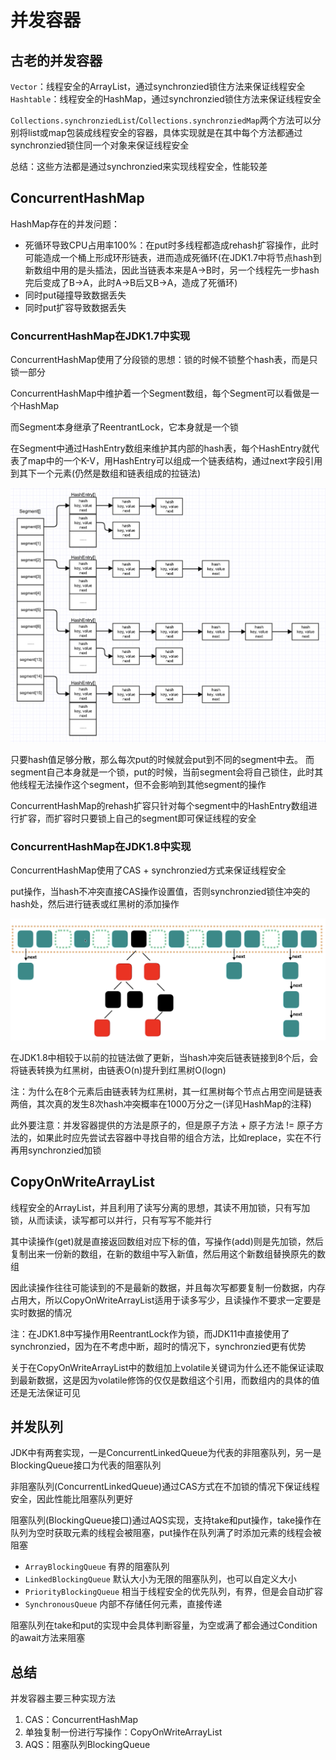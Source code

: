 # 并发容器

## 古老的并发容器

`Vector`：线程安全的ArrayList，通过synchronzied锁住方法来保证线程安全
`Hashtable`：线程安全的HashMap，通过synchronzied锁住方法来保证线程安全

`Collections.synchronziedList`/`Collections.synchronziedMap`两个方法可以分别将list或map包装成线程安全的容器，具体实现就是在其中每个方法都通过synchronzied锁住同一个对象来保证线程安全

总结：这些方法都是通过synchronzied来实现线程安全，性能较差

## ConcurrentHashMap

HashMap存在的并发问题：
- 死循环导致CPU占用率100%：在put时多线程都造成rehash扩容操作，此时可能造成一个桶上形成环形链表，进而造成死循环(在JDK1.7中将节点hash到新数组中用的是头插法，因此当链表本来是A->B时，另一个线程先一步hash完后变成了B->A，此时A->B后又B->A，造成了死循环)
- 同时put碰撞导致数据丢失
- 同时put扩容导致数据丢失

### ConcurrentHashMap在JDK1.7中实现

ConcurrentHashMap使用了分段锁的思想：锁的时候不锁整个hash表，而是只锁一部分

ConcurrentHashMap中维护着一个Segment数组，每个Segment可以看做是一个HashMap

而Segment本身继承了ReentrantLock，它本身就是一个锁

在Segment中通过HashEntry数组来维护其内部的hash表，每个HashEntry就代表了map中的一个K-V，用HashEntry可以组成一个链表结构，通过next字段引用到其下一个元素(仍然是数组和链表组成的拉链法)

![ConcurrentHashMap在jdk1.7中实现](../pics/ConcurrentHashMap_in_jdk7.png)

只要hash值足够分散，那么每次put的时候就会put到不同的segment中去。 而segment自己本身就是一个锁，put的时候，当前segment会将自己锁住，此时其他线程无法操作这个segment，但不会影响到其他segment的操作

ConcurrentHashMap的rehash扩容只针对每个segment中的HashEntry数组进行扩容，而扩容时只要锁上自己的segment即可保证线程的安全

### ConcurrentHashMap在JDK1.8中实现

ConcurrentHashMap使用了CAS + synchronzied方式来保证线程安全

put操作，当hash不冲突直接CAS操作设置值，否则synchronzied锁住冲突的hash处，然后进行链表或红黑树的添加操作

![ConcurrentHashMap在jdk1.8中实现](../pics/ConcurrentHashMap_in_jdk8.png)

在JDK1.8中相较于以前的拉链法做了更新，当hash冲突后链表链接到8个后，会将链表转换为红黑树，由链表O(n)提升到红黑树O(logn)

注：为什么在8个元素后由链表转为红黑树，其一红黑树每个节点占用空间是链表两倍，其次真的发生8次hash冲突概率在1000万分之一(详见HashMap的注释)

此外要注意：并发容器提供的方法是原子的，但是原子方法 + 原子方法 != 原子方法的，如果此时应先尝试去容器中寻找自带的组合方法，比如replace，实在不行再用synchronzied加锁

## CopyOnWriteArrayList

线程安全的ArrayList，并且利用了读写分离的思想，其读不用加锁，只有写加锁，从而读读，读写都可以并行，只有写写不能并行

其中读操作(get)就是直接返回数组对应下标的值，写操作(add)则是先加锁，然后复制出来一份新的数组，在新的数组中写入新值，然后用这个新数组替换原先的数组

因此读操作往往可能读到的不是最新的数据，并且每次写都要复制一份数据，内存占用大，所以CopyOnWriteArrayList适用于读多写少，且读操作不要求一定要是实时数据的情况

注：在JDK1.8中写操作用ReentrantLock作为锁，而JDK11中直接使用了synchronzied，因为在不考虑中断，超时的情况下，synchronzied更有优势

关于在CopyOnWriteArrayList中的数组加上volatile关键词为什么还不能保证读取到最新数据，这是因为volatile修饰的仅仅是数组这个引用，而数组内的具体的值还是无法保证可见

## 并发队列

JDK中有两套实现，一是ConcurrentLinkedQueue为代表的非阻塞队列，另一是BlockingQueue接口为代表的阻塞队列

非阻塞队列(ConcurrentLinkedQueue)通过CAS方式在不加锁的情况下保证线程安全，因此性能比阻塞队列更好

阻塞队列(BlockingQueue接口)通过AQS实现，支持take和put操作，take操作在队列为空时获取元素的线程会被阻塞，put操作在队列满了时添加元素的线程会被阻塞

- `ArrayBlockingQueue` 有界的阻塞队列
- `LinkedBlockingQueue` 默认大小为无限的阻塞队列，也可以自定义大小
- `PriorityBlockingQueue` 相当于线程安全的优先队列，有界，但是会自动扩容
- `SynchronousQueue` 内部不存储任何元素，直接传递

阻塞队列在take和put的实现中会具体判断容量，为空或满了都会通过Condition的await方法来阻塞

## 总结

并发容器主要三种实现方法
1. CAS：ConcurrentHashMap
2. 单独复制一份进行写操作：CopyOnWriteArrayList 
3. AQS：阻塞队列BlockingQueue

